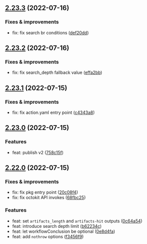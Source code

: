 ## [2.23.3](https://github.com/qiwi-forks/action-download-artifact/compare/v2.23.2...v2.23.3) (2022-07-16)

### Fixes & improvements
* fix: fix search br conditions ([def20dd](https://github.com/qiwi-forks/action-download-artifact/commit/def20dd3efcf38f551b75ab8db2141c83cf56a5b))

## [2.23.2](https://github.com/qiwi-forks/action-download-artifact/compare/v2.23.1...v2.23.2) (2022-07-16)

### Fixes & improvements
* fix: fix search_depth fallback value ([effa2bb](https://github.com/qiwi-forks/action-download-artifact/commit/effa2bb36d345a829b706193c12e99eef57330a0))

## [2.23.1](https://github.com/qiwi-forks/action-download-artifact/compare/v2.23.0...v2.23.1) (2022-07-15)

### Fixes & improvements
* fix: fix action.yaml entry point ([c4343a8](https://github.com/qiwi-forks/action-download-artifact/commit/c4343a8f7144c75b5a5def444f4c93a37a30b5c6))

## [2.23.0](https://github.com/qiwi-forks/action-download-artifact/compare/v2.22.0...v2.23.0) (2022-07-15)

### Features
* feat: publish v2 ([758c15f](https://github.com/qiwi-forks/action-download-artifact/commit/758c15fe13439bab409ca02ed49783eef2734bc0))

## [2.22.0](https://github.com/qiwi-forks/action-download-artifact/compare/v2.21.1...v2.22.0) (2022-07-15)

### Fixes & improvements
* fix: fix pkg entry point ([20c08f4](https://github.com/qiwi-forks/action-download-artifact/commit/20c08f49b7edf3eaab7d7291dcc19ab9c470ca5c))
* fix: fix octokit API invokes ([68fbc25](https://github.com/qiwi-forks/action-download-artifact/commit/68fbc25766d83362fbe5d598c4331a9c02e2644a))

### Features
* feat: set `artifacts_length` and `artifacts-hit` outputs ([0c64a54](https://github.com/qiwi-forks/action-download-artifact/commit/0c64a54c2da6b465d2f19807fc08af698846d506))
* feat: introduce search depth limit ([b62234c](https://github.com/qiwi-forks/action-download-artifact/commit/b62234cad1febfdff7183c4cfb36fbb782860368))
* feat: let workflowConclusion be optional ([0e8d4fa](https://github.com/qiwi-forks/action-download-artifact/commit/0e8d4fa4f2f50d0a28dd6b694b0e92783ab9c85e))
* feat: add `nothrow` options ([f3456f9](https://github.com/qiwi-forks/action-download-artifact/commit/f3456f9e0c605faabb132eb7d262929bb42fb2be))
